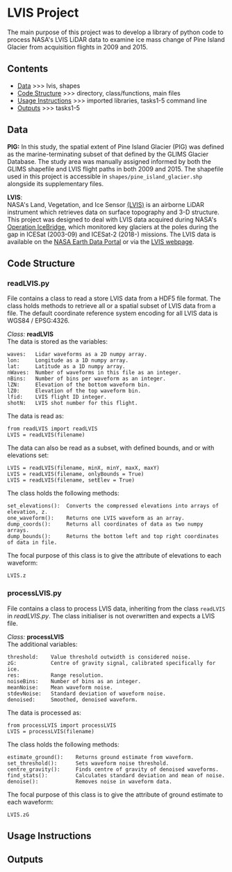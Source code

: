 # LVIS Project

The main purpose of this project was to develop a library of python code to process NASA's LVIS LiDAR data to examine ice mass change of Pine Island Glacier from acquisition flights in 2009 and 2015.  

## Contents
- [Data](#Data) >>> lvis, shapes
- [Code Structure](#Code-Structure) >>> directory, class/functions, main files
- [Usage Instructions](#Usage-Instructions) >>> imported libraries, tasks1-5 command line
- [Outputs](#Outputs) >>> tasks1-5

## Data
**PIG:**  In this study, the spatial extent of Pine Island Glacier (PIG) was defined as the marine-terminating subset of that defined by the GLIMS Glacier Database. The study area was manually assigned informed by both the GLIMS shapefile and LVIS flight paths in both 2009 and 2015. The shapefile used in this project is accessible in `shapes/pine_island_glacier.shp` alongside its supplementary files.   

**LVIS**:  
NASA's Land, Vegetation, and Ice Sensor [(LVIS)](https://lvis.gsfc.nasa.gov/Home/index.html) is an airborne LiDAR instrument which retrieves data on surface topography and 3-D structure. This project was designed to deal with LVIS data acquired during NASA's [Operation IceBridge](https://icebridge.gsfc.nasa.gov/), which monitored key glaciers at the poles during the gap in ICESat (2003-09) and ICESat-2 (2018-) missions. The LVIS data is available on the [NASA Earth Data Portal](https://search.earthdata.nasa.gov/search?q=LVIS) or via the [LVIS webpage](https://lvis.gsfc.nasa.gov/Data/GE.html?status=submitted).

## Code Structure
### readLVIS.py
File contains a class to read a store LVIS data from a HDF5 file format. The class holds methods to retrieve all or a spatial subset of LVIS data from a file. The default coordinate reference system encoding for all LVIS data is WGS84 / EPSG:4326.  

*Class:* **readLVIS**  
The data is stored as the variables:

    waves:   Lidar waveforms as a 2D numpy array.
    lon:     Longitude as a 1D numpy array.
    lat:     Latitude as a 1D numpy array.
    nWaves:  Number of waveforms in this file as an integer.
    nBins:   Number of bins per waveform as an integer.
    lZN:     Elevation of the bottom waveform bin.
    lZ0:     Elevation of the top waveform bin.
    lfid:    LVIS flight ID integer.
    shotN:   LVIS shot number for this flight.

The data is read as: 

    from readLVIS import readLVIS
    LVIS = readLVIS(filename)

The data can also be read as a subset, with defined bounds, and or with elevations set:
    
    LVIS = readLVIS(filename, minX, minY, maxX, maxY)
    LVIS = readLVIS(filename, onlyBounds = True)
    LVIS = readLVIS(filename, setElev = True)

The class holds the following methods:
    
    set_elevations():  Converts the compressed elevations into arrays of elevation, z.
    one_waveform():    Returns one LVIS waveform as an array.
    dump_coords():     Returns all coordinates of data as two numpy arrays.
    dump_bounds():     Returns the bottom left and top right coordinates of data in file.

The focal purpose of this class is to give the attribute of elevations to each waveform:
    
    LVIS.z

  
### processLVIS.py
File contains a class to process LVIS data, inheriting from the class `readLVIS` in *readLVIS.py*. The class initialiser is not overwritten and expects a LVIS file.  

*Class:* **processLVIS**  
The additional variables:
    
    threshold:    Value threshold outwidth is considered noise.
    zG:           Centre of gravity signal, calibrated specifically for ice.
    res:          Range resolution.
    noiseBins:    Number of bins as an integer.
    meanNoise:    Mean waveform noise.
    stdevNoise:   Standard deviation of waveform noise.
    denoised:     Smoothed, denoised waveform.

The data is processed as: 

    from processLVIS import processLVIS
    LVIS = processLVIS(filename)

The class holds the following methods:
    
    estimate_ground():    Returns ground estimate from waveform.
    set_threshold():      Sets waveform noise threshold.
    centre_gravity():     Finds centre of gravity of denoised waveforms.
    find_stats():         Calculates standard deviation and mean of noise.
    denoise():            Removes noise in waveform data.

The focal purpose of this class is to give the attribute of ground estimate to each waveform:
    
    LVIS.zG



## Usage Instructions


## Outputs

